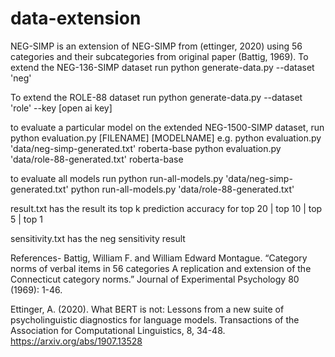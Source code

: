 # data-extension

NEG-SIMP is an extension of NEG-SIMP from (ettinger, 2020) using 56 categories and their subcategories from original paper (Battig, 1969). 
To extend the NEG-136-SIMP dataset run 
        python generate-data.py --dataset 'neg' 

To extend the ROLE-88 dataset run
        python generate-data.py --dataset 'role' --key [open ai key]

to evaluate a particular model on the extended NEG-1500-SIMP dataset, run
        python evaluation.py [FILENAME] [MODELNAME]
        e.g.
        python evaluation.py 'data/neg-simp-generated.txt' roberta-base
        python evaluation.py 'data/role-88-generated.txt' roberta-base

to evaluate all models run
        python run-all-models.py 'data/neg-simp-generated.txt'
        python run-all-models.py 'data/role-88-generated.txt'

result.txt has the result 
        its top k prediction accuracy for top 20 | top 10 | top 5 | top 1

sensitivity.txt has the neg sensitivity result

References-
Battig, William F. and William Edward Montague. “Category norms of verbal items in 56 categories A replication and extension of the Connecticut category norms.” Journal of Experimental Psychology 80 (1969): 1-46. 

Ettinger, A. (2020). What BERT is not: Lessons from a new suite of psycholinguistic diagnostics for language models. Transactions of the Association for Computational Linguistics, 8, 34-48. https://arxiv.org/abs/1907.13528 
